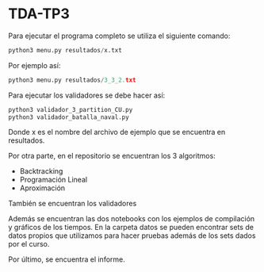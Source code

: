 # TDA-TP3

Para ejecutar el programa completo se utiliza el siguiente comando:
```py
python3 menu.py resultados/x.txt
```
Por ejemplo así:
```py
python3 menu.py resultados/3_3_2.txt
```

Para ejecutar los validadores se debe hacer así: 
```py
python3 validador_3_partition_CU.py
python3 validador_batalla_naval.py
```

Donde x es el nombre del archivo de ejemplo que se encuentra en resultados. 

Por otra parte, en el repositorio se encuentran los 3 algoritmos:
- Backtracking
- Programación Lineal 
- Aproximación

También se encuentran los validadores

Además se encuentran las dos notebooks con los ejemplos de compilación y gráficos de los tiempos. 
En la carpeta datos se pueden encontrar sets de datos propios que utilizamos para hacer pruebas además de los sets dados por el curso.

Por último, se encuentra el informe. 
